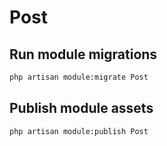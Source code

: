 # Post

## Run module migrations

```sh
php artisan module:migrate Post
```

## Publish module assets

```sh
php artisan module:publish Post
```
